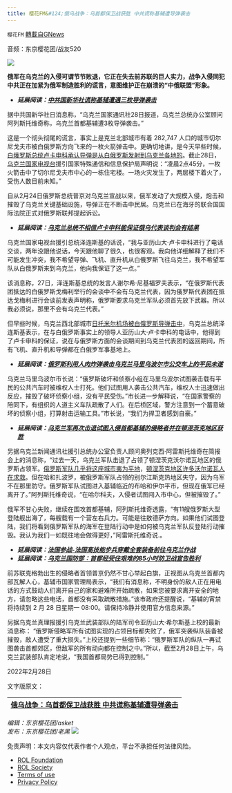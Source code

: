 ```yaml
---
title: 樱花FM&#124;俄乌战争：乌首都保卫战获胜 中共谎称基辅遭导弹袭击
---
```

`樱花FM` [轉載自GNews](https://gnews.org/zh-hans/2104173/)

音频：东京樱花团/战友520

![](https://assets.gnews.org/wp-content/uploads/2022/03/乌首都保卫战获胜-中共谎称基辅遭导弹袭击.png)

**俄军在乌克兰的入侵可谓节节败退，它正在失去前苏联的巨人实力，战争入侵同犯中共正在加紧为俄军制造胜利的谎言，意图维护正在崩溃的“中俄联盟”形象。**

- ***延展阅读：***[***中共国新华社谎称基辅遭遇三枚导弹袭击***](http://ukrinform.ua/rubric-ato/3415359-u-zitlovij-budinok-u-cernigovi-vlucila-rosijska-raketa.html)


据中共国新华社日消息称，“乌克兰国家通讯社28日报道，乌克兰总统办公室顾问阿列斯托维奇称，乌克兰首都基辅遭3枚导弹袭击。”

这是一个彻头彻尾的谎言，事实上是克兰北部城市有着 282,747 人口的城市切尔尼戈夫市被白俄罗斯方向飞来的一枚火箭弹击中。更确切地讲，是今天早些时候，[白俄罗斯总统卢卡申科承认导弹是从白俄罗斯发射到乌克兰各地的](https://www.radiosvoboda.org/a/news-lukashenko-vyznav-shcho-z-terytoriyi-bilorusi-vypustyly-rakety-po-ukrayini/31726243.html)。截止28日，[乌克兰国家电视台](https://www.ukrinform.ua/rubric-ato/3415359-u-zitlovij-budinok-u-cernigovi-vlucila-rosijska-raketa.html)援引国家特殊通信和信息保护局声明说：“凌晨2点45分，一枚火箭击中了切尔尼戈夫市中心的一栋住宅楼。一场火灾发生了，两层楼下着火了，受伤人数目前未知。”

自从2月24日俄罗斯总统普京对乌克兰宣战以来，俄军发动了大规模入侵，炮击和摧毁了乌克兰关键基础设施，导弹正在不断击中民居。乌克兰已在海牙的联合国国际法院正式对俄罗斯联邦提起诉讼。

- ***延展阅读：***[***乌克兰总统不相信卢卡申科能保证俄乌代表谈判会有结果***](https://www.radiosvoboda.org/a/news-zelenskyi-lukashenko-rf/31726624.html)


乌克兰国家电视台援引总统泽连斯基的话说，“我与亚历山大·卢卡申科进行了电话交谈，两年没跟他说话，今天跟他聊了很久，也很客观。我向他详细解释了我们不可能发生冲突，我不希望导弹、飞机、直升机从白俄罗斯飞往乌克兰，我不希望军队从白俄罗斯来到乌克兰，他向我保证了这一点。”

该消息称，27日，泽连斯基总统的发言人谢尔希·尼基福罗夫表示，“在俄罗斯代表团抵达的白俄罗斯戈梅利举行的会谈中不会有乌克兰代表，因为俄罗斯代表团在抵达戈梅利进行会谈前发表声明称，俄罗斯要求乌克兰军队必须首先放下武器。所以我必须说，那里不会有乌克兰代表。”

但早些时候，乌克兰西北部城市[日托米尔机场被白俄罗斯导弹击中](https://www.radiosvoboda.org/a/news-aeroport-zhytomyr-raketnyi-udar/31726686.html)，乌克兰总统泽连斯基表示，在与白俄罗斯事实上的领导人亚历山大·卢卡申科的电话中，他得到了卢卡申科的保证，说在与俄罗斯方面的会谈期间到乌克兰代表团的返回期间，所有飞机、直升机和导弹都在白俄罗军事基地上。

- ***延展阅读：***[***俄罗斯利用人肉炸弹袭击乌克兰马里乌波尔市公交车上的平民未遂***](https://www.ukrinform.ua/rubric-ato/3415052-u-mariupoli-znisili-rosijsku-drg-aka-namagalasa-atakuvati-avtobusi-z-ludmi-miskrada.html)


乌克兰马里乌波尔市长说：“俄罗斯破坏和侦察小组在马里乌波尔试图袭击载有平民的公共汽车时被维权人士打死。他们试图用人袭击公共汽车，维权人士迅速做出反应，摧毁了破坏侦察小组，没有平民受伤。”市长进一步解释说，“在国家警察的陪同下，有组织的人道主义车队疏散了人们。在后桥区域，警方注意到一个蓄意破坏的侦察小组，打算射击运输工具。”市长说，“我们为捍卫者感到自豪。”

- ***延展阅读：***[***乌克兰军再次击退试图入侵首都基辅的侵略者并在顿涅茨克地区获胜***](https://www.ukrinform.ua/rubric-ato/3415286-arestovic-volnovahu-vidbili-berdansk-zajnatij-protivnikom.html)


另据乌克兰新闻通讯社援引总统办公室负责人顾问奥列克西·阿雷斯托维奇在简报会上的消息称，“过去一天，乌克兰军队击退了占领了顿涅茨克沃尔诺瓦地区的俄罗斯占领军。[俄罗斯军队几乎将这座城市夷为平地](https://www.radiosvoboda.org/a/31726903.html)，[顿涅茨克地区许多沃尔诺瓦人在求救](https://www.radiosvoboda.org/a/31726903.html)。但在哈和扎波罗，被俄罗斯军队占领的别尔江斯克热地区失守，因为乌军不在那里防守。俄罗斯军队试图进入基辅临近的布哈和伊尔平市，但现在俄军已经离开了。”阿列斯托维奇说，“在哈尔科夫，入侵者试图闯入市中心，但被摧毁了。”

俄军不甘心失败，继续在围攻首都基辅，阿列斯托维奇透露，“有11艘俄罗斯大型登陆舰出海了，每艘载有一个营左右兵力。可能是往敖德萨方向。如果他们试图登陆，我们将看到俄罗斯军队的海军在登陆行动中是如何被乌克兰军队反登陆行动摧毁。我认为我们一如既往地会做得更好，”阿雷斯托维奇说.。

- ***延展阅读：***[***法国参战-法国高技能步兵穿戴全套装备前往乌克兰作战***](https://www.ukrinform.ua/rubric-ato/3415402-ukrainciv-iz-francuzkogo-inozemnogo-legionu-vidpustat-na-batkivsinu-v-povnij-bojovij-ekipirovci.html)
- ***延展阅读：***[***乌克兰国防部：首都经受住艰难的85小时防卫战宣告胜利***](https://www.mil.gov.ua/news/2022/02/27/stoliczyu-ne-zdamo-ukraina-vzhe-peremagae-%E2%80%93-oleksij-reznikov/)


前苏联克格勃出生的侵略者首领普京仍然不甘心举起白旗，正视图从乌克兰首都内部瓦解人心，基辅市国家管理局表示，“我们有消息称，不明身份的敌人正在用电话的方式鼓动人们离开自己的家和避难所开始疏散，如果您被要求离开安全的地方，请忽略这些电话，首都没有采取疏散措施。”该市政府还提醒说，“基辅的宵禁将持续到 2 月 28 日星期一 08:00。请保持冷静并使用官方信息来源。”

另据乌克兰真理报援引乌克兰武装部队的陆军司令亚历山大·希尔斯基上校的最新消息称： “俄罗斯侵略军所有试图实现的占领目标都失败了，俄军突袭纵队装备被摧毁，敌人遭受了重大损失。”上校还提到一些细节称：“俄罗斯军队的纵队一再试图袭击首都郊区，但敌军的所有动向都在控制之中。”所以，截至2月28日上午，乌克兰武装部队肯定地说，“我国首都局势已得到控制。”

2022年2月28日

文字版原文：


| [俄乌战争：乌首都保卫战获胜 中共谎称基辅遭导弹袭击](https://gnews.org/zh-hans/2080823/) |
| --- |


*编辑：东京樱花团/asket   
发布：东京樱花团/老黑*
![](https://assets.gnews.org/wp-content/uploads/2022/03/二维码-1.jpg)
 

免责声明：本文内容仅代表作者个人观点，平台不承担任何法律风险。

- [ROL Foundation](https://rolfoundation.org/)
- [ROL Society](https://rolsociety.org/)
- [Terms of use](https://gnews.org/terms-of-use-3/)
- [Privacy Policy](https://gnews.org/privacy-policy/)
